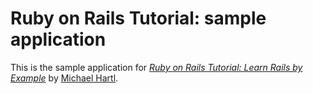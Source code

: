 # Ruby on Rails Tutorial: sample application

This is the sample application for [*Ruby on Rails Tutorial: Learn Rails 
by Example*](http://railstutorial.org/)
by [Michael Hartl](http://michaelhartl.com/).
